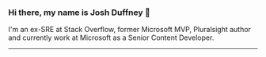 ### Hi there, my name is Josh Duffney 👋

I'm an ex-SRE at Stack Overflow, former Microsoft MVP, Pluralsight author and currently work at Microsoft as a Senior Content Developer.

---

<!--

After writing my first book, I decided to [put down my pager and pick up the pen](https://duffney.io/putting-down-the-pager-to-pick-up-the-pen/). I now spend my work-days writing for doc.microsoft.com. And in my spare time I blog and write a newsletter at [duffney.io](https://duffney.io/newsletter/).

Knowing that my job isn't my career, I seek to master my craft. But without sacrificing my family or performance at work. To do that, I read, research, and implement habits of self-improvement and improved productivity in an endless pursuit of begin better than I was yesterday. 😄

**"More hours isn't how you get ahead, your ability to focus is."**

### Books 📚

[become Ansible](https://becomeansible.com/)

[Reclaim:Hit Reset on your digital life](https://duffney.io/reclaim/) _In progress_

**Duffney/Duffney** is a ✨ _special_ ✨ repository because its `README.md` (this file) appears on your GitHub profile.

Here are some ideas to get you started:

- 🔭 I’m currently working on ...
- 🌱 I’m currently learning ...
- 👯 I’m looking to collaborate on ...
- 🤔 I’m looking for help with ...
- 💬 Ask me about ...
- 📫 How to reach me: ...
- 😄 Pronouns: ...
- ⚡ Fun fact: ...
-->

